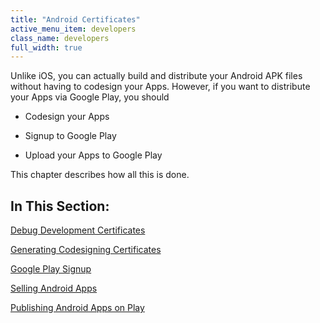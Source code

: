 ```yaml
---
title: "Android Certificates"
active_menu_item: developers
class_name: developers
full_width: true
---
```



Unlike iOS, you can actually build and distribute your Android APK files without having to codesign your Apps. However, if you want to distribute your Apps via Google Play, you should

 - Codesign your Apps

 - Signup to Google Play

 - Upload your Apps to Google Play

This chapter describes how all this is done.

## In This Section:

[Debug Development Certificates](debug-development-certificates)

[Generating Codesigning Certificates](generating-codesigning-certici)

[Google Play Signup](google-play)

[Selling Android Apps](selling-android-apps)

[Publishing Android Apps on Play](publishing-android-apps-on-pla)
